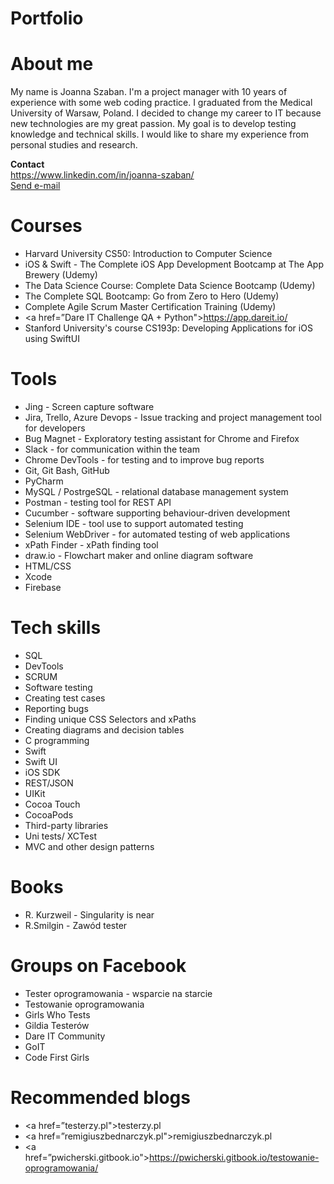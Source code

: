 # Portfolio
# About me
My name is Joanna Szaban. I'm a project manager with 10 years of experience with some web coding practice. I graduated from the Medical University of Warsaw, Poland. I decided to change my career to IT because new technologies are my great passion. My goal is to develop testing knowledge and technical skills. I would like to share my experience from personal studies and research.

**Contact** <br>
<a href=”#LinkedIn”>https://www.linkedin.com/in/joanna-szaban/</a><br>
<a href="mailto:joanna.szaban@gmail.com">Send e-mail</a> <br>

# Courses
* Harvard University CS50: Introduction to Computer Science
* iOS & Swift - The Complete iOS App Development Bootcamp at The App Brewery (Udemy)
* The Data Science Course: Complete Data Science Bootcamp (Udemy)
* The Complete SQL Bootcamp: Go from Zero to Hero (Udemy)
* Complete Agile Scrum Master Certification Training (Udemy)
* <a href=”Dare IT Challenge QA + Python">https://app.dareit.io/</a>
* Stanford University's course CS193p: Developing Applications for iOS using SwiftUI


# Tools
* Jing - Screen capture software
* Jira, Trello, Azure Devops - Issue tracking and project management tool for developers
* Bug Magnet - Exploratory testing assistant for Chrome and Firefox
* Slack - for communication within the team
* Chrome DevTools - for testing and to improve bug reports
* Git, Git Bash, GitHub
* PyCharm
* MySQL / PostrgeSQL - relational database management system
* Postman - testing tool for REST API
* Cucumber - software supporting behaviour-driven development
* Selenium IDE - tool use to support automated testing
* Selenium WebDriver - for automated testing of web applications
* xPath Finder - xPath finding tool
* draw.io - Flowchart maker and online diagram software
* HTML/CSS
* Xcode
* Firebase
  
  
# Tech skills
* SQL
* DevTools
* SCRUM
* Software testing
* Creating test cases
* Reporting bugs
* Finding unique CSS Selectors and xPaths
* Creating diagrams and decision tables
* C programming
* Swift
* Swift UI
* iOS SDK
* REST/JSON
* UIKit
* Cocoa Touch
* CocoaPods
* Third-party libraries
* Uni tests/ XCTest
* MVC and other design patterns


# Books
* R. Kurzweil - Singularity is near
* R.Smilgin - Zawód tester

# Groups on Facebook
* Tester oprogramowania - wsparcie na starcie
* Testowanie oprogramowania
* Girls Who Tests
* Gildia Testerów
* Dare IT Community
* GoIT
* Code First Girls

# Recommended blogs
* <a href=”testerzy.pl">testerzy.pl</a>
* <a href=”remigiuszbednarczyk.pl">remigiuszbednarczyk.pl</a>
* <a href=”pwicherski.gitbook.io">https://pwicherski.gitbook.io/testowanie-oprogramowania/</a>



